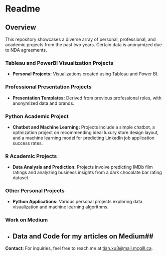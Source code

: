 # Readme

## Overview
This repository showcases a diverse array of personal, professional, and academic projects from the past two years. Certain data is anonymized due to NDA agreements.

### Tableau and PowerBI Visualization Projects
- **Personal Projects:** Visualizations created using Tableau and Power BI.

### Professional Presentation Projects
- **Presentation Templates:** Derived from previous professional roles, with anonymized data and brands.

### Python Academic Project
- **Chatbot and Machine Learning:** Projects include a simple chatbot, a optmization project on recommending ideal luxury store design layout, and a machine learning model for predicting LinkedIn job application success rates.

### R Academic Projects
- **Data Analysis and Prediction:** Projects involve predicting IMDb film ratings and analyzing business insights from a dark chocolate bar rating dataset.

### Other Personal Projects
- **Python Applications:** Various personal projects exploring data visualization and machine learning algorithms.

### Work on Medium
 - ## Data and Code for my articles on Medium##

**Contact:** For inquiries, feel free to reach me at [tian.xu3@mail.mcgill.ca](mailto:tian.xu3@mail.mcgill.ca).
